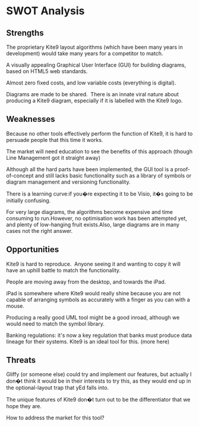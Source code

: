 SWOT Analysis
=============

Strengths
---------

The proprietary Kite9 layout algorithms (which have been many years in
development) would take many years for a competitor to match.

A visually appealing Graphical User Interface (GUI) for building
diagrams, based on HTML5 web standards. 


Almost zero fixed costs, and low variable costs (everything is digital).

Diagrams are made to be shared. 
There is an innate viral nature about producing a Kite9 diagram,
especially if it is labelled with the Kite9 logo.

Weaknesses
----------

Because no other tools effectively perform the function of Kite9, it is
hard to persuade people that this time it works.

The market will need education to see the benefits of this approach
(though Line Management got it straight away)

Although all the hard parts have been implemented, the GUI tool is a
proof-of-concept and still lacks basic functionality such as a library
of symbols or diagram management and versioning functionality.

There is a learning curve:if
you�re expecting it to be Visio, it�s going to be initially confusing.

For very large diagrams, the algorithms become expensive and time
consuming to run.However, no
optimisation work has been attempted yet, and plenty of low-hanging
fruit exists.Also, large
diagrams are in many cases not the right answer.

Opportunities
-------------

Kite9 is hard to reproduce.  Anyone seeing it and wanting to copy it will have an uphill
battle to match the functionality.

People are moving away from the desktop, and towards the iPad.  

iPad is somewhere where Kite9 would really shine because you are not capable of arranging symbols as
accurately with a finger as you can with a mouse.

Producing a really good UML tool might be a good inroad, although we
would need to match the symbol library.

Banking regulations:  it's now a key regulation that banks must produce data lineage for their systems.  Kite9 is an ideal tool for this.  (more here)  

Threats
-------

Gliffy (or someone else) could try and implement our features, but
actually I don�t think it would be in their interests to try this, as
they would end up in the optional-layout trap that yEd falls into.

The unique features of Kite9 don�t turn out to be the differentiator
that we hope they are.

How to address the market for this tool?

